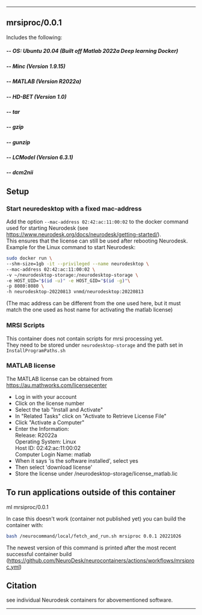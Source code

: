 
----------------------------------
## mrsiproc/0.0.1 ##

Includes the following:  
##### -- OS: Ubuntu 20.04 (Built off Matlab 2022a Deep learning Docker)
##### -- Minc 						(Version 1.9.15)
##### -- MATLAB 					(Version R2022a)
##### -- HD-BET           (Version 1.0)
##### -- tar
##### -- gzip
##### -- gunzip
##### -- LCModel 					(Version 6.3.1)
##### -- dcm2nii


Setup
---------------------------------------------
  ### Start neuredesktop with a fixed mac-address
  Add the option `--mac-address 02:42:ac:11:00:02` to the docker command used for starting Neurodesk (see https://www.neurodesk.org/docs/neurodesk/getting-started/).  
  This ensures that the license can still be used after rebooting Neurodesk.   
  Example for the Linux command to start Neurodesk:
  ```bash
  sudo docker run \
  --shm-size=1gb -it --privileged --name neurodesktop \
  --mac-address 02:42:ac:11:00:02 \
  -v ~/neurodesktop-storage:/neurodesktop-storage \
  -e HOST_UID="$(id -u)" -e HOST_GID="$(id -g)"\
  -p 8080:8080 \
  -h neurodesktop-20220813 vnmd/neurodesktop:20220813
  ```
  (The mac address can be different from the one used here, but it must match the one used as host name for activating the matlab license)

  ### MRSI Scripts
  This container does not contain scripts for mrsi processing yet.  
  They need to be stored under `neurodesktop-storage` and the path set in `InstallProgramPaths.sh`

  ### MATLAB license
  The MATLAB license can be obtained from https://au.mathworks.com/licensecenter
  - Log in with your account  
  - Click on the license number
  - Select the tab "Install and Activate"
  - In "Related Tasks" click on "Activate to Retrieve License File"
  - Click "Activate a Computer"
  - Enter the Information:  
    Release: R2022a  
    Operating System: Linux  
    Host ID: 02:42:ac:11:00:02  
    Computer Login Name: matlab
  - When it says 'is the software installed', select yes
  - Then select 'download license'
  - Store the license under /neurodesktop-storage/license_matlab.lic  
  

To run applications outside of this container
---------------------------------------------

  ml mrsiproc/0.0.1
  
  In case this doesn't work (container not published yet) you can build the container with:
  ```bash
  bash /neurocommand/local/fetch_and_run.sh mrsiproc 0.0.1 20221026
  ```
  The newest version of this command is printed after the most recent successful container build (https://github.com/NeuroDesk/neurocontainers/actions/workflows/mrsiproc.yml)

Citation
--------
  
  see individual Neurodesk containers for abovementioned software.

----------------------------------
